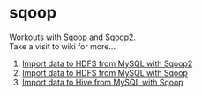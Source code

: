 # sqoop
Workouts with Sqoop and Sqoop2.  
Take a visit to wiki for more...  

1. [Import data to HDFS from MySQL with Sqoop2](https://github.com/emirkorkmaz/sqoop/wiki/Import-data-to-HDFS-from-MySQL-with-Sqoop2) 
2. [Import data to HDFS from MySQL with Sqoop](https://github.com/emirkorkmaz/sqoop/wiki/Import-data-to-HDFS-from-MySQL-with-Sqoop) 
2. [Import data to Hive from MySQL with Sqoop](https://github.com/emirkorkmaz/sqoop/wiki/Import-data-to-Hive-from-MySQL-with-Sqoop) 




